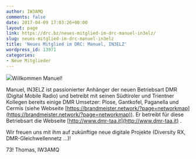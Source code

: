 ```yaml
---
author: IW3AMQ
comments: false
date: 2017-04-09 17:03:26+00:00
layout: page
link: https://drc.bz/neues-mitglied-im-drc-manuel-in3elz/
slug: neues-mitglied-im-drc-manuel-in3elz
title: 'Neues Mitglied im DRC: Manuel, IN3ELZ'
wordpress_id: 13971
categories:
- Neue Mitglieder
---
```


![](https://drc.bz/wp-content/uploads/2017/04/in3elz.jpg)Willkommen Manuel!

Manuel, IN3ELZ ist passionierter Anhänger der neuen Betriebsart DMR (Digital Mobile Radio) und betreibt mit seinen Südtiroler und Trientner Kollegen bereits einige DMR Umsetzer: Plose, Gantkofel, Paganella und Cermis (siehe Webseite [https://brandmeister.network/?page=networkmap](https://brandmeister.network/?page=networkmap)). Er betreibt für diese Betriebsart die Webseite [http://www.dmr-taa.it](http://www.dmr-taa.it) .

Wir freuen uns mit ihm auf zukünftige neue digitale Projekte (Diversity RX, DMR-Gleichwellennetz ...)!

73! Thomas, IW3AMQ
